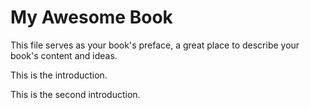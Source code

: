 # My Awesome Book

This file serves as your book's preface, a great place to describe your book's content and ideas.

This is the introduction.

This is the second introduction.